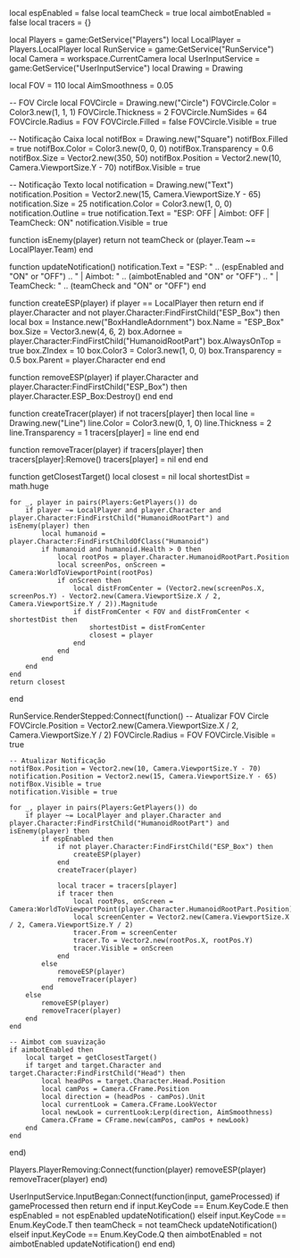 local espEnabled = false
local teamCheck = true
local aimbotEnabled = false
local tracers = {}

local Players = game:GetService("Players")
local LocalPlayer = Players.LocalPlayer
local RunService = game:GetService("RunService")
local Camera = workspace.CurrentCamera
local UserInputService = game:GetService("UserInputService")
local Drawing = Drawing

local FOV = 110 
local AimSmoothness = 0.05

-- FOV Circle
local FOVCircle = Drawing.new("Circle")
FOVCircle.Color = Color3.new(1, 1, 1)
FOVCircle.Thickness = 2
FOVCircle.NumSides = 64
FOVCircle.Radius = FOV
FOVCircle.Filled = false
FOVCircle.Visible = true

-- Notificação Caixa
local notifBox = Drawing.new("Square")
notifBox.Filled = true
notifBox.Color = Color3.new(0, 0, 0)
notifBox.Transparency = 0.6
notifBox.Size = Vector2.new(350, 50)
notifBox.Position = Vector2.new(10, Camera.ViewportSize.Y - 70)
notifBox.Visible = true

-- Notificação Texto
local notification = Drawing.new("Text")
notification.Position = Vector2.new(15, Camera.ViewportSize.Y - 65)
notification.Size = 25
notification.Color = Color3.new(1, 0, 0)
notification.Outline = true
notification.Text = "ESP: OFF | Aimbot: OFF | TeamCheck: ON"
notification.Visible = true

function isEnemy(player)
    return not teamCheck or (player.Team ~= LocalPlayer.Team)
end

function updateNotification()
    notification.Text = "ESP: " .. (espEnabled and "ON" or "OFF") ..
        " | Aimbot: " .. (aimbotEnabled and "ON" or "OFF") ..
        " | TeamCheck: " .. (teamCheck and "ON" or "OFF")
end

function createESP(player)
    if player == LocalPlayer then return end
    if player.Character and not player.Character:FindFirstChild("ESP_Box") then
        local box = Instance.new("BoxHandleAdornment")
        box.Name = "ESP_Box"
        box.Size = Vector3.new(4, 6, 2)
        box.Adornee = player.Character:FindFirstChild("HumanoidRootPart")
        box.AlwaysOnTop = true
        box.ZIndex = 10
        box.Color3 = Color3.new(1, 0, 0)
        box.Transparency = 0.5
        box.Parent = player.Character
    end
end

function removeESP(player)
    if player.Character and player.Character:FindFirstChild("ESP_Box") then
        player.Character.ESP_Box:Destroy()
    end
end

function createTracer(player)
    if not tracers[player] then
        local line = Drawing.new("Line")
        line.Color = Color3.new(0, 1, 0)
        line.Thickness = 2
        line.Transparency = 1
        tracers[player] = line
    end
end

function removeTracer(player)
    if tracers[player] then
        tracers[player]:Remove()
        tracers[player] = nil
    end
end

function getClosestTarget()
    local closest = nil
    local shortestDist = math.huge

    for _, player in pairs(Players:GetPlayers()) do
        if player ~= LocalPlayer and player.Character and player.Character:FindFirstChild("HumanoidRootPart") and isEnemy(player) then
            local humanoid = player.Character:FindFirstChildOfClass("Humanoid")
            if humanoid and humanoid.Health > 0 then
                local rootPos = player.Character.HumanoidRootPart.Position
                local screenPos, onScreen = Camera:WorldToViewportPoint(rootPos)
                if onScreen then
                    local distFromCenter = (Vector2.new(screenPos.X, screenPos.Y) - Vector2.new(Camera.ViewportSize.X / 2, Camera.ViewportSize.Y / 2)).Magnitude
                    if distFromCenter < FOV and distFromCenter < shortestDist then
                        shortestDist = distFromCenter
                        closest = player
                    end
                end
            end
        end
    end
    return closest
end

RunService.RenderStepped:Connect(function()
    -- Atualizar FOV Circle
    FOVCircle.Position = Vector2.new(Camera.ViewportSize.X / 2, Camera.ViewportSize.Y / 2)
    FOVCircle.Radius = FOV
    FOVCircle.Visible = true

    -- Atualizar Notificação
    notifBox.Position = Vector2.new(10, Camera.ViewportSize.Y - 70)
    notification.Position = Vector2.new(15, Camera.ViewportSize.Y - 65)
    notifBox.Visible = true
    notification.Visible = true

    for _, player in pairs(Players:GetPlayers()) do
        if player ~= LocalPlayer and player.Character and player.Character:FindFirstChild("HumanoidRootPart") and isEnemy(player) then
            if espEnabled then
                if not player.Character:FindFirstChild("ESP_Box") then
                    createESP(player)
                end
                createTracer(player)

                local tracer = tracers[player]
                if tracer then
                    local rootPos, onScreen = Camera:WorldToViewportPoint(player.Character.HumanoidRootPart.Position)
                    local screenCenter = Vector2.new(Camera.ViewportSize.X / 2, Camera.ViewportSize.Y / 2)
                    tracer.From = screenCenter
                    tracer.To = Vector2.new(rootPos.X, rootPos.Y)
                    tracer.Visible = onScreen
                end
            else
                removeESP(player)
                removeTracer(player)
            end
        else
            removeESP(player)
            removeTracer(player)
        end
    end

    -- Aimbot com suavização
    if aimbotEnabled then
        local target = getClosestTarget()
        if target and target.Character and target.Character:FindFirstChild("Head") then
            local headPos = target.Character.Head.Position
            local camPos = Camera.CFrame.Position
            local direction = (headPos - camPos).Unit
            local currentLook = Camera.CFrame.LookVector
            local newLook = currentLook:Lerp(direction, AimSmoothness)
            Camera.CFrame = CFrame.new(camPos, camPos + newLook)
        end
    end
end)

Players.PlayerRemoving:Connect(function(player)
    removeESP(player)
    removeTracer(player)
end)

UserInputService.InputBegan:Connect(function(input, gameProcessed)
    if gameProcessed then return end
    if input.KeyCode == Enum.KeyCode.E then
        espEnabled = not espEnabled
        updateNotification()
    elseif input.KeyCode == Enum.KeyCode.T then
        teamCheck = not teamCheck
        updateNotification()
    elseif input.KeyCode == Enum.KeyCode.Q then
        aimbotEnabled = not aimbotEnabled
        updateNotification()
    end
end)
